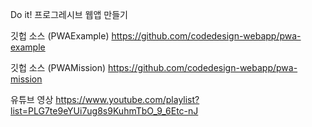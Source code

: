 Do it! 프로그레시브 웹앱 만들기

깃헙 소스 (PWAExample)
https://github.com/codedesign-webapp/pwa-example

깃헙 소스 (PWAMission)
https://github.com/codedesign-webapp/pwa-mission

유튜브 영상
https://www.youtube.com/playlist?list=PLG7te9eYUi7ug8s9KuhmTbO_9_6Etc-nJ
